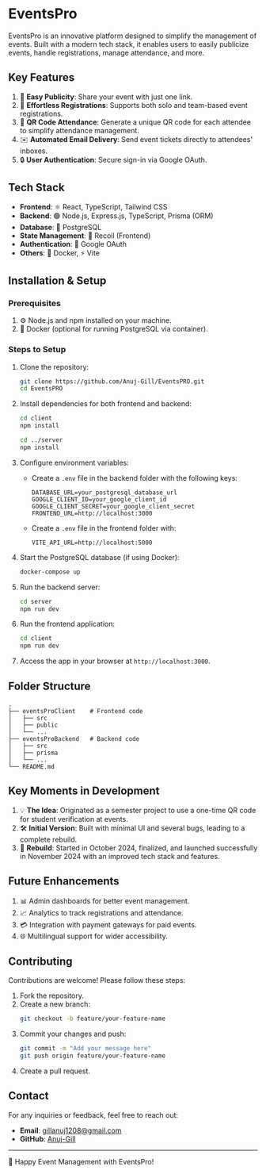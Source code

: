 # EventsPro 


EventsPro is an innovative platform designed to simplify the management of events. Built with a modern tech stack, it enables users to easily publicize events, handle registrations, manage attendance, and more.

## Key Features

1. 🎉 **Easy Publicity**: Share your event with just one link.
2. 📝 **Effortless Registrations**: Supports both solo and team-based event registrations.
3. 📱 **QR Code Attendance**: Generate a unique QR code for each attendee to simplify attendance management.
4. ✉️ **Automated Email Delivery**: Send event tickets directly to attendees' inboxes.
5. 🔒 **User Authentication**: Secure sign-in via Google OAuth.

## Tech Stack

- **Frontend**: ⚛️ React, TypeScript, Tailwind CSS
- **Backend**: 🟢 Node.js, Express.js, TypeScript, Prisma (ORM)
- **Database**: 🐘 PostgreSQL
- **State Management**: 🔗 Recoil (Frontend)
- **Authentication**: 🔑 Google OAuth
- **Others**: 🐳 Docker, ⚡ Vite

## Installation & Setup

### Prerequisites

1. ⚙️ Node.js and npm installed on your machine.
2. 🐳 Docker (optional for running PostgreSQL via container).

### Steps to Setup

1. Clone the repository:
   ```bash
   git clone https://github.com/Anuj-Gill/EventsPRO.git
   cd EventsPRO
   ```

2. Install dependencies for both frontend and backend:
   ```bash
   cd client
   npm install

   cd ../server
   npm install
   ```

3. Configure environment variables:
   - Create a `.env` file in the backend folder with the following keys:
     ```env
     DATABASE_URL=your_postgresql_database_url
     GOOGLE_CLIENT_ID=your_google_client_id
     GOOGLE_CLIENT_SECRET=your_google_client_secret
     FRONTEND_URL=http://localhost:3000
     ```
   - Create a `.env` file in the frontend folder with:
     ```env
     VITE_API_URL=http://localhost:5000
     ```

4. Start the PostgreSQL database (if using Docker):
   ```bash
   docker-compose up
   ```

5. Run the backend server:
   ```bash
   cd server
   npm run dev
   ```

6. Run the frontend application:
   ```bash
   cd client
   npm run dev
   ```

7. Access the app in your browser at `http://localhost:3000`.

## Folder Structure

```
.
├── eventsProClient    # Frontend code
│   ├── src
│   ├── public
│   └── ...
├── eventsProBackend   # Backend code
│   ├── src
│   ├── prisma
│   └── ...
└── README.md
```

## Key Moments in Development

1. 💡 **The Idea**: Originated as a semester project to use a one-time QR code for student verification at events.
2. 🛠️ **Initial Version**: Built with minimal UI and several bugs, leading to a complete rebuild.
3. 🚀 **Rebuild**: Started in October 2024, finalized, and launched successfully in November 2024 with an improved tech stack and features.

## Future Enhancements

1. 📊 Admin dashboards for better event management.
2. 📈 Analytics to track registrations and attendance.
3. 💳 Integration with payment gateways for paid events.
4. 🌐 Multilingual support for wider accessibility.

## Contributing

Contributions are welcome! Please follow these steps:

1. Fork the repository.
2. Create a new branch:
   ```bash
   git checkout -b feature/your-feature-name
   ```
3. Commit your changes and push:
   ```bash
   git commit -m "Add your message here"
   git push origin feature/your-feature-name
   ```
4. Create a pull request.

## Contact

For any inquiries or feedback, feel free to reach out:

- **Email**: [gillanuj1208@gmail.com](mailto:gillanuj1208@gmail.com)
- **GitHub**: [Anuj-Gill](https://github.com/Anuj-GIll)

---

🎉 Happy Event Management with EventsPro!

